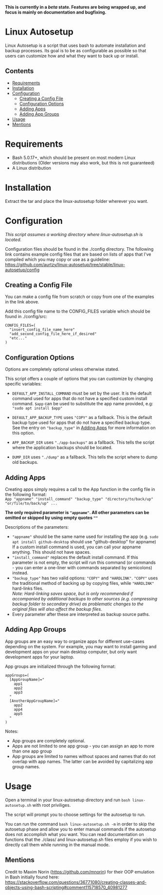 **This is currently in a *beta* state. Features are being wrapped up, and focus is mainly on documentation and bugfixing.**
# Linux Autosetup
Linux Autosetup is a script that uses bash to automate installation and backup processes. Its goal is to be as configurable as possible so that users can customize how and what they want to back up or install.  

## Contents  
- [Requirements](#requirements)  
- [Installation](#installation)  
- [Configuration](#configuration)  
  - [Creating a Config File](#creating-a-config-file)  
  - [Configuration Options](#configuration-options)  
  - [Adding Apps](#adding-apps)  
  - [Adding App Groups](#adding-app-groups)  
- [Usage](#usage)  
- [Mentions](#mentions)  

# Requirements
- Bash 5.0.17+, which should be present on most modern Linux distributions (Older versions may also work, but this is not guaranteed)
- A Linux distribution

# Installation
Extract the tar and place the linux-autosetup folder wherever you want.  

# Configuration
*This script assumes a working directory where linux-autosetup.sh is located.*  

Configuration files should be found in the ./config directory. The following link contains example config files that are based on lists of apps that I've compiled which you may copy or use as a guideline:  
https://github.com/aurtzy/linux-autosetup/tree/stable/linux-autosetup/config  

## Creating a Config File  
You can make a config file from scratch or copy from one of the examples in the link above.  

Add this config file name to the CONFIG_FILES variable which should be found in ./config/src:  
```
CONFIG_FILES=(  
  "insert_config_file_name_here"
  "add_second_config_file_here_if_desired"
  "etc..."
)
```

## Configuration Options  
Options are completely optional unless otherwise stated.  

This script offers a couple of options that you can customize by changing specific variables:  

- ```DEFAULT_APP_INSTALL_COMMAND``` must be set by the user. It is the default command used for apps that do not have a specified custom install command. ```$app``` can be used to substitute the app name provided, e.g: ```"sudo apt install $app"```  

- ```DEFAULT_APP_BACKUP_TYPE``` uses ```"COPY"``` as a fallback. This is the default backup type used for apps that do not have a specified backup type. See the entry on ```"backup_type"``` in [Adding Apps](#adding-apps) for more information on this option.  

- ```APP_BACKUP_DIR``` uses ```"./app-backups"``` as a fallback. This tells the script where the application backups should be located.  

- ```DUMP_DIR``` uses ```"./dump"``` as a fallback. This tells the script where to dump old backups.  

## Adding Apps
Creating apps simply requires a call to the App function in the config file in the following format:  
```App "appname" "install_command" "backup_type" "directory/to/back/up" "or/file/to/back/up" ...```  

**The only required parameter is ```"appname"```. All other parameters can be omitted or skipped by using empty quotes ```""```**  

Descriptions of the parameters:  

- ```"appname"``` should be the same name used for installing the app (e.g. ```sudo apt install github-desktop``` should use "github-desktop" for appname)  
If a custom install command is used, you can call your appname anything. This should not have spaces.  
- ```"install_command"``` replaces the default install command. If this parameter is not empty, the script will run this command (or commands - you can enter a one-liner with commands separated by semicolons) instead.
- ```"backup_type"``` has two valid options: ```"COPY"``` and ```"HARDLINK"```. ```"COPY"``` uses the traditional method of backing up by copying files, while ```"HARDLINK"``` hard-links files.  
*Note: Hard-linking saves space, but is only recommended if accompanied by additional backups to other sources (e.g. compressing backup folder to secondary drive) as problematic changes to the original files will also affect the backup files.*  
- Every parameter after these are interpreted as backup source paths.  

## Adding App Groups  
App groups are an easy way to organize apps for different use-cases depending on the system. For example, you may want to install gaming and development apps on your main desktop computer, but only want development apps for your laptop.  

App groups are initialized through the following format:
```
appGroups=(
  [AppGroupName]="
    app1
    app2
    app3
  "
  [AnotherAppGroupName]="
    app2
    app4
    app5
  "
)
```  
Notes:  
- App groups are completely optional.  
- Apps are not limited to one app group - you can assign an app to more than one app group  
- App groups are limited to names without spaces and names that do not overlap with app names. The latter can be avoided by capitalizing app group names.  

# Usage  
Open a terminal in your linux-autosetup directory and run ```bash linux-autosetup.sh``` with root priviliges.  

The script will prompt you to choose settings for the autosetup to run.  

You can run the command ```bash linux-autosetup.sh -m``` in order to skip the autosetup phase and allow you to enter manual commands if the autosetup does not accomplish what you want. You can read documentation on functions that the ./class/ and linux-autosetup.sh files employ if you wish to directly call them while running in the manual mode.  

## Mentions
Credit to Maxim Norin (https://github.com/mnorin) for their OOP emulation in Bash initially found here: https://stackoverflow.com/questions/36771080/creating-classes-and-objects-using-bash-scripting#comment115718570_40981277
